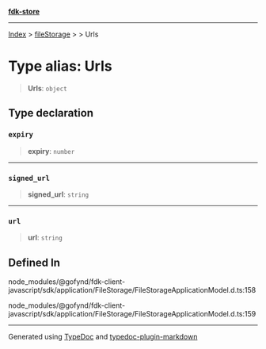 [**fdk-store**](../../../README.md)
***

[Index](../../../API.md) > [fileStorage](../../README.md) > [<internal>](../README.md) > Urls

# Type alias: Urls

> **Urls**: `object`

## Type declaration

### `expiry`

> **expiry**: `number`

***

### `signed_url`

> **signed\_url**: `string`

***

### `url`

> **url**: `string`

## Defined In

node\_modules/@gofynd/fdk-client-javascript/sdk/application/FileStorage/FileStorageApplicationModel.d.ts:158

node\_modules/@gofynd/fdk-client-javascript/sdk/application/FileStorage/FileStorageApplicationModel.d.ts:159

***
Generated using [TypeDoc](https://typedoc.org/) and [typedoc-plugin-markdown](https://www.npmjs.com/package/typedoc-plugin-markdown)

